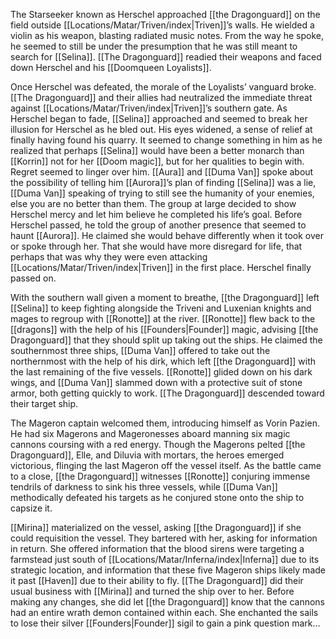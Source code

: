 The Starseeker known as Herschel approached [[the Dragonguard]] on the field outside [[Locations/Matar/Triven/index|Triven]]’s walls. He wielded a violin as his weapon, blasting radiated music notes. From the way he spoke, he seemed to still be under the presumption that he was still meant to search for [[Selina]]. [[The Dragonguard]] readied their weapons and faced down Herschel and his [[Doomqueen Loyalists]]. 

Once Herschel was defeated, the morale of the Loyalists’ vanguard broke. [[The Dragonguard]] and their allies had neutralized the immediate threat against [[Locations/Matar/Triven/index|Triven]]’s southern gate. As Herschel began to fade, [[Selina]] approached and seemed to break her illusion for Herschel as he bled out. His eyes widened, a sense of relief at finally having found his quarry. It seemed to change something in him as he realized that perhaps [[Selina]] would have been a better monarch than [[Korrin]] not for her [[Doom magic]], but for her qualities to begin with. Regret seemed to linger over him. [[Aura]] and [[Duma Van]] spoke about the possibility of telling him [[Aurora]]’s plan of finding [[Selina]] was a lie, [[Duma Van]] speaking of trying to still see the humanity of your enemies, else you are no better than them. The group at large decided to show Herschel mercy and let him believe he completed his life’s goal. Before Herschel passed, he told the group of another presence that seemed to haunt [[Aurora]]. He claimed she would behave differently when it took over or spoke through her. That she would have more disregard for life, that perhaps that was why they were even attacking [[Locations/Matar/Triven/index|Triven]] in the first place. Herschel finally passed on.

With the southern wall given a moment to breathe, [[the Dragonguard]] left [[Selina]] to keep fighting alongside the Triveni and Luxenian knights and mages to regroup with [[Ronotte]] at the river. [[Ronotte]] flew back to the [[dragons]] with the help of his [[Founders|Founder]] magic, advising [[the Dragonguard]] that they should split up taking out the ships. He claimed the southernmost three ships, [[Duma Van]] offered to take out the northernmost with the help of his dirk, which left [[the Dragonguard]] with the last remaining of the five vessels. [[Ronotte]] glided down on his dark wings, and [[Duma Van]] slammed down with a protective suit of stone armor, both getting quickly to work. [[The Dragonguard]] descended toward their target ship.

The Mageron captain welcomed them, introducing himself as Vorin Pazien. He had six Magerons and Mageronesses aboard manning six magic cannons coursing with a red energy. Though the Magerons pelted [[the Dragonguard]], Elle, and Diluvia with mortars, the heroes emerged victorious, flinging the last Mageron off the vessel itself. As the battle came to a close, [[the Dragonguard]] witnesses [[Ronotte]] conjuring immense tendrils of darkness to sink his three vessels, while [[Duma Van]] methodically defeated his targets as he conjured stone onto the ship to capsize it. 

[[Mirina]] materialized on the vessel, asking [[the Dragonguard]] if she could requisition the vessel. They bartered with her, asking for information in return. She offered information that the blood sirens were targeting a farmstead just south of [[Locations/Matar/Inferna/index|Inferna]] due to its strategic location, and information that these five Mageron ships likely made it past [[Haven]] due to their ability to fly. [[The Dragonguard]] did their usual business with [[Mirina]] and turned the ship over to her. Before making any changes, she did let [[the Dragonguard]] know that the cannons had an entire wrath demon contained within each. She enchanted the sails to lose their silver [[Founders|Founder]] sigil to gain a pink question mark…